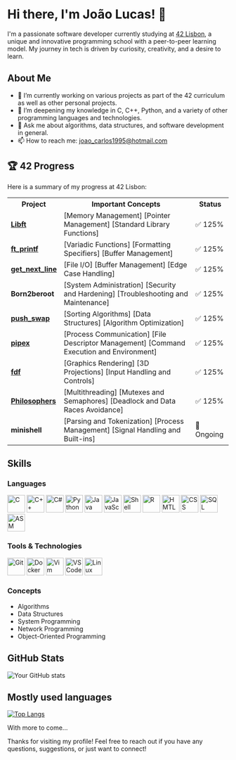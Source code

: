 # Hi there, I'm João Lucas! 👋

I'm a passionate software developer currently studying at [42 Lisbon](https://www.42lisboa.com/), a unique and innovative programming school with  a peer-to-peer learning model. My journey in tech is driven by curiosity, creativity, and a desire to learn.

## About Me

- 🔭 I’m currently working on various projects as part of the 42 curriculum as well as other personal projects.
- 🌱 I’m deepening my knowledge in C, C++, Python, and a variety of other programming languages and technologies.
- 💬 Ask me about algorithms, data structures, and software development in general.
- 📫 How to reach me: [joao_carlos1995@hotmail.com](mailto:joao_carlos1995@hotmail.com) <!-- or connect with me on [LinkedIn](https://www.linkedin.com/in/your-linkedin-profile). -->

## 🏆 42 Progress

Here is a summary of my progress at 42 Lisbon:

<table>
  <tr>
    <th>Project</th>
    <th>Important Concepts</th>
    <th>Status</th>
  </tr>
  <tr>
    <td><b><a href="https://github.com/jcameira/Libft-42Lisbon">Libft</a></b></td>
    <td>[Memory Management] [Pointer Management] [Standard Library Functions]</td>
    <td>✅ 125%</td>
  </tr>
  <tr>
    <td><b><a href="https://github.com/jcameira/Ft_printf-42Lisbon">ft_printf</a></b></td>
    <td>[Variadic Functions] [Formatting Specifiers] [Buffer Management]</td>
    <td>✅ 125%</td>
  </tr>
  <tr>
    <td><b><a href="https://github.com/jcameira/Get_next_line-42Lisbon">get_next_line</a></b></td>
    <td>[File I/O] [Buffer Management] [Edge Case Handling]</td>
    <td>✅ 125%</td>
  </tr>
  <tr>
    <td><b>Born2beroot</b></td>
    <td>[System Administration] [Security and Hardening] [Troubleshooting and Maintenance]</td>
    <td>✅ 125%</td>
  </tr>
  <tr>
    <td><b><a href="https://github.com/jcameira/Push_swap-42lisbon">push_swap</a></b></td>
    <td>[Sorting Algorithms] [Data Structures] [Algorithm Optimization]</td>
    <td>✅ 125%</td>
  </tr>
  <tr>
    <td><b><a href="https://github.com/jcameira/Pipex-42lisbon">pipex</a></b></td>
    <td>[Process Communication] [File Descriptor Management] [Command Execution and Environment]</td>
    <td>✅ 125%</td>
  </tr>
  <tr>
    <td><b><a href="https://github.com/yourusername/Fdf-42lisbon">fdf</a></b></td>
    <td>[Graphics Rendering] [3D Projections] [Input Handling and Controls]</td>
    <td>✅ 125%</td>
  </tr>
  <tr>
    <td><b><a href="https://github.com/jcameira/Philosophers-42lisbon">Philosophers</a></b></td>
    <td>[Multithreading] [Mutexes and Semaphores] [Deadlock and Data Races Avoidance]</td>
    <td>✅ 125%</td>
  </tr>
  <tr>
    <td><b>minishell</b></td>
    <td>[Parsing and Tokenization] [Process Management] [Signal Handling and Built-ins]</td>
    <td>🔄 Ongoing</td>
  </tr>
</table>

## Skills

### Languages

<img src="https://img.icons8.com/?size=100&id=40670&format=png&color=000000" alt="C" width="40" height="40"/> <img src="https://img.icons8.com/?size=100&id=40669&format=png&color=000000" alt="C++" width="40" height="40"/>
<img src="https://img.icons8.com/?size=100&id=mhwmyz1eu7T5&format=png&color=000000" alt="C#" width="40" height="40"/>
<img src="https://img.icons8.com/?size=100&id=13441&format=png&color=000000" alt="Python" width="40" height="40"/>
<img src="https://img.icons8.com/?size=100&id=13679&format=png&color=000000" alt="Java" width="40" height="40"/>
<img src="https://img.icons8.com/?size=100&id=108784&format=png&color=000000" alt="JavaScript" width="40" height="40"/>
<img src="https://img.icons8.com/?size=100&id=9MJf0ngDwS8z&format=png&color=000000" alt="Shell Script" width="40" height="40"/>
<img src="https://img.icons8.com/?size=100&id=CLvQeiwFpit4&format=png&color=000000" alt="R" width="40" height="40"/>
<img src="https://img.icons8.com/?size=100&id=20909&format=png&color=000000" alt="HMTL" width="40" height="40"/>
<img src="https://img.icons8.com/?size=100&id=21278&format=png&color=000000" alt="CSS" width="40" height="40"/>
<img src="https://img.icons8.com/?size=100&id=38561&format=png&color=000000" alt="SQL" width="40" height="40"/>
<img src="https://img.icons8.com/?size=100&id=gVK745a4Vaur&format=png&color=000000" alt="ASM" width="40" height="40"/>

### Tools & Technologies

<img src="https://img.icons8.com/?size=100&id=20906&format=png&color=000000" alt="Git" width="40" height="40"/> <img src="https://img.icons8.com/?size=100&id=cdYUlRaag9G9&format=png&color=000000" alt="Docker" width="40" height="40"/>
<img src="https://img.icons8.com/?size=100&id=LyU6IwWaREPI&format=png&color=000000" alt="Vim" width="40" height="40"/>
<img src="https://img.icons8.com/?size=100&id=9OGIyU8hrxW5&format=png&color=000000" alt="VS Code" width="40" height="40"/>
<img src="https://img.icons8.com/?size=100&id=17842&format=png&color=000000" alt="Linux" width="40" height="40"/>

### Concepts
- Algorithms
- Data Structures
- System Programming
- Network Programming
- Object-Oriented Programming

## GitHub Stats

![Your GitHub stats](https://github-readme-stats.vercel.app/api?username=jcameira&show_icons=true&theme=algolia)

## Mostly used languages

[![Top Langs](https://github-readme-stats.vercel.app/api/top-langs/?username=jcameira)](https://github.com/anuraghazra/github-readme-stats)

With more to come...

<!-- ## Let's Connect!

- [LinkedIn](https://www.linkedin.com/in/your-linkedin-profile)
- [Twitter](https://twitter.com/yourtwitterhandle)
- [42 Network Profile](https://profile.intra.42.fr/users/yourprofile) -->

Thanks for visiting my profile! Feel free to reach out if you have any questions, suggestions, or just want to connect!



<!--
**jcameira/jcameira** is a ✨ _special_ ✨ repository because its `README.md` (this file) appears on your GitHub profile.

Here are some ideas to get you started:

- 🔭 I’m currently working on ...
- 🌱 I’m currently learning ...
- 👯 I’m looking to collaborate on ...
- 🤔 I’m looking for help with ...
- 💬 Ask me about ...
- 📫 How to reach me: ...
- 😄 Pronouns: ...
- ⚡ Fun fact: ...
-->
